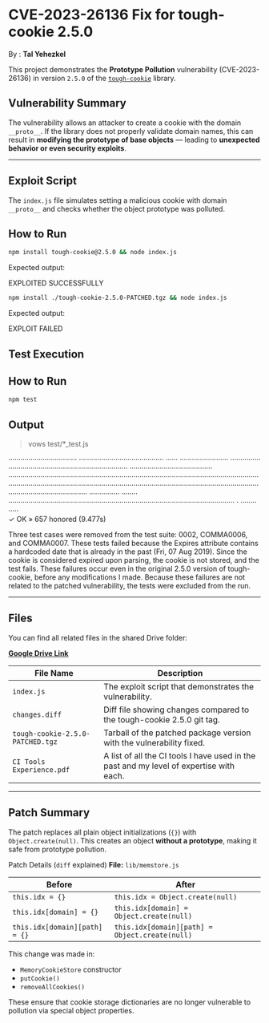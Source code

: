 # CVE-2023-26136 Fix for tough-cookie 2.5.0
By : **Tal Yehezkel**

This project demonstrates the **Prototype Pollution** vulnerability (CVE-2023-26136) in version `2.5.0` of the [`tough-cookie`](https://github.com/salesforce/tough-cookie) library.

## Vulnerability Summary

The vulnerability allows an attacker to create a cookie with the domain `__proto__`.
If the library does not properly validate domain names, this can result in **modifying the prototype of base objects** — leading to **unexpected behavior or even security exploits**.

---

## Exploit Script

The `index.js` file simulates setting a malicious cookie with domain `__proto__` and checks whether the object prototype was polluted.

## How to Run

```bash
npm install tough-cookie@2.5.0 && node index.js
```

Expected output:

EXPLOITED SUCCESSFULLY


```bash
npm install ./tough-cookie-2.5.0-PATCHED.tgz && node index.js
```

Expected output:

EXPLOIT FAILED


## Test Execution

## How to Run
```bash
npm test
```

## Output
> vows test/*_test.js    

·································· ·········································· ······ ························ ··············· ··························································· ········································· ······························································································································································································································································································· ··············· ········ ················································································································ · ········ ·····  
  ✓ OK » 657 honored (9.477s)   


Three test cases were removed from the test suite: 0002, COMMA0006, and COMMA0007.
These tests failed because the Expires attribute contains a hardcoded date that is already in the past (Fri, 07 Aug 2019).
Since the cookie is considered expired upon parsing, the cookie is not stored, and the test fails.
These failures occur even in the original 2.5.0 version of tough-cookie, before any modifications I made.
Because these failures are not related to the patched vulnerability, the tests were excluded from the run.

---

## Files

You can find all related files in the shared Drive folder:

**[Google Drive Link](https://drive.google.com/drive/folders/1ucY8CuuR2KLek1yfZvKlja-73hBkc9-p?usp=sharing)**

| File Name                          | Description                                                                 |
|-----------------------------------|-----------------------------------------------------------------------------|
| `index.js`                        | The exploit script that demonstrates the vulnerability.                    |
| `changes.diff`                    | Diff file showing changes compared to the tough-cookie 2.5.0 git tag.
| `tough-cookie-2.5.0-PATCHED.tgz`  | Tarball of the patched package version with the vulnerability fixed.       |
| `CI Tools Experience.pdf`               | A list of all the CI tools I have used in the past and my level of expertise with each. |

---

## Patch Summary

The patch replaces all plain object initializations (`{}`) with `Object.create(null)`.
This creates an object **without a prototype**, making it safe from prototype pollution.

Patch Details (`diff` explained)
**File:** `lib/memstore.js`

| Before                          | After                                     |
|---------------------------------|-------------------------------------------|
| `this.idx = {}`                 | `this.idx = Object.create(null)`         |
| `this.idx[domain] = {}`         | `this.idx[domain] = Object.create(null)` |
| `this.idx[domain][path] = {}`   | `this.idx[domain][path] = Object.create(null)` |

This change was made in:
- `MemoryCookieStore` constructor
- `putCookie()`
- `removeAllCookies()`

These ensure that cookie storage dictionaries are no longer vulnerable to pollution via special object properties.

